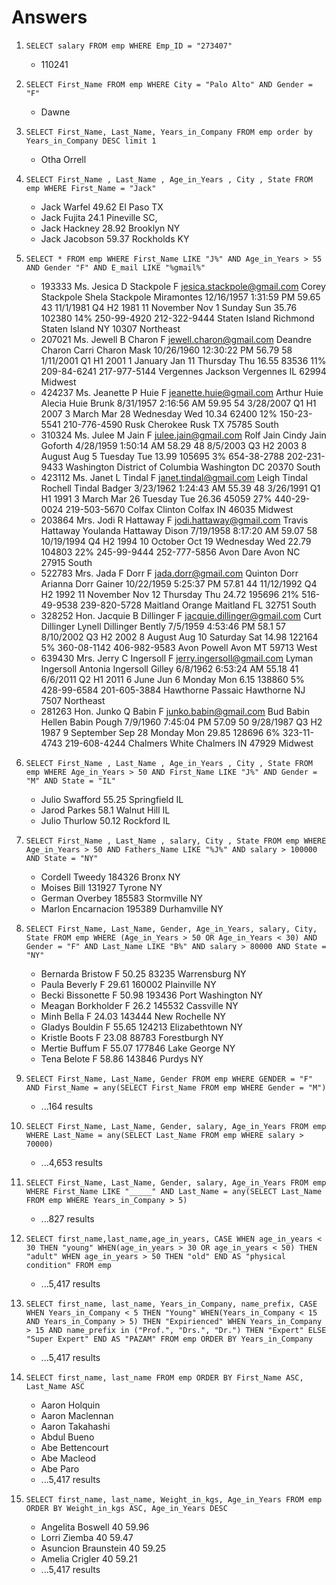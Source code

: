 # Answers

1. `SELECT salary FROM emp WHERE Emp_ID = "273407"`

   - 110241

2. `SELECT First_Name FROM emp WHERE City = "Palo Alto" AND Gender = "F"`

   - Dawne

3. `SELECT First_Name, Last_Name, Years_in_Company FROM emp order by Years_in_Company DESC limit 1`

   - Otha Orrell

4. `SELECT First_Name , Last_Name , Age_in_Years , City , State FROM emp WHERE First_Name = "Jack"`

   - Jack Warfel 49.62 El Paso TX
   - Jack Fujita 24.1 Pineville SC,
   - Jack Hackney 28.92 Brooklyn NY
   - Jack Jacobson 59.37 Rockholds KY

5. `SELECT * FROM emp WHERE First_Name LIKE "J%" AND Age_in_Years > 55 AND Gender "F" AND E_mail LIKE "%gmail%"`

   - 193333 Ms. Jesica D Stackpole F jesica.stackpole@gmail.com Corey Stackpole Shela Stackpole Miramontes 12/16/1957 1:31:59 PM 59.65 43 11/1/1981 Q4 H2 1981 11 November Nov 1 Sunday Sun 35.76 102380 14% 250-99-4920 212-322-9444 Staten Island Richmond Staten Island NY 10307 Northeast
   - 207021 Ms. Jewell B Charon F jewell.charon@gmail.com Deandre Charon Carri Charon Mask 10/26/1960 12:30:22 PM 56.79 58 1/11/2001 Q1 H1 2001 1 January Jan 11 Thursday Thu 16.55 83536 11% 209-84-6241 217-977-5144 Vergennes Jackson Vergennes IL 62994 Midwest
   - 424237 Ms. Jeanette P Huie F jeanette.huie@gmail.com Arthur Huie Alecia Huie Brunk 8/31/1957 2:16:56 AM 59.95 54 3/28/2007 Q1 H1 2007 3 March Mar 28 Wednesday Wed 10.34 62400 12% 150-23-5541 210-776-4590 Rusk Cherokee Rusk TX 75785 South
   - 310324 Ms. Julee M Jain F julee.jain@gmail.com Rolf Jain Cindy Jain Goforth 4/28/1959 1:50:14 AM 58.29 48 8/5/2003 Q3 H2 2003 8 August Aug 5 Tuesday Tue 13.99 105695 3% 654-38-2788 202-231-9433 Washington District of Columbia Washington DC 20370 South
   - 423112 Ms. Janet L Tindal F janet.tindal@gmail.com Leigh Tindal Rochell Tindal Badger 3/23/1962 1:24:43 AM 55.39 48 3/26/1991 Q1 H1 1991 3 March Mar 26 Tuesday Tue 26.36 45059 27% 440-29-0024 219-503-5670 Colfax Clinton Colfax IN 46035 Midwest
   - 203864 Mrs. Jodi R Hattaway F jodi.hattaway@gmail.com Travis Hattaway Youlanda Hattaway Dison 7/19/1958 8:17:20 AM 59.07 58 10/19/1994 Q4 H2 1994 10 October Oct 19 Wednesday Wed 22.79 104803 22% 245-99-9444 252-777-5856 Avon Dare Avon NC 27915 South
   - 522783 Mrs. Jada F Dorr F jada.dorr@gmail.com Quinton Dorr Arianna Dorr Gainer 10/22/1959 5:25:37 PM 57.81 44 11/12/1992 Q4 H2 1992 11 November Nov 12 Thursday Thu 24.72 195696 21% 516-49-9538 239-820-5728 Maitland Orange Maitland FL 32751 South
   - 328252 Hon. Jacquie B Dillinger F jacquie.dillinger@gmail.com Curt Dillinger Lynell Dillinger Bently 7/5/1959 4:53:46 PM 58.1 57 8/10/2002 Q3 H2 2002 8 August Aug 10 Saturday Sat 14.98 122164 5% 360-08-1142 406-982-9583 Avon Powell Avon MT 59713 West
   - 639430 Mrs. Jerry C Ingersoll F jerry.ingersoll@gmail.com Lyman Ingersoll Antonia Ingersoll Gilley 6/8/1962 6:53:24 AM 55.18 41 6/6/2011 Q2 H1 2011 6 June Jun 6 Monday Mon 6.15 138860 5% 428-99-6584 201-605-3884 Hawthorne Passaic Hawthorne NJ 7507 Northeast
   - 281263 Hon. Junko Q Babin F junko.babin@gmail.com Bud Babin Hellen Babin Pough 7/9/1960 7:45:04 PM 57.09 50 9/28/1987 Q3 H2 1987 9 September Sep 28 Monday Mon 29.85 128696 6% 323-11-4743 219-608-4244 Chalmers White Chalmers IN 47929 Midwest

6. `SELECT First_Name , Last_Name , Age_in_Years , City , State FROM emp WHERE Age_in_Years > 50 AND First_Name LIKE "J%" AND Gender = "M" AND State = "IL"`

   - Julio Swafford 55.25 Springfield IL
   - Jarod Parkes 58.1 Walnut Hill IL
   - Julio Thurlow 50.12 Rockford IL

7. `SELECT First_Name , Last_Name , salary, City , State FROM emp WHERE Age_in_Years > 50 AND Fathers_Name LIKE "%J%" AND salary > 100000 AND State = "NY"`

   - Cordell Tweedy 184326 Bronx NY
   - Moises Bill 131927 Tyrone NY
   - German Overbey 185583 Stormville NY
   - Marlon Encarnacion 195389 Durhamville NY

8. `SELECT First_Name, Last_Name, Gender, Age_in_Years, salary, City, State FROM emp WHERE (Age_in_Years > 50 OR Age_in_Years < 30) AND Gender = "F" AND Last_Name LIKE "B%" AND salary > 80000 AND State = "NY"`

   - Bernarda Bristow F 50.25 83235 Warrensburg NY
   - Paula Beverly F 29.61 160002 Plainville NY
   - Becki Bissonette F 50.98 193436 Port Washington NY
   - Meagan Borkholder F 26.2 145532 Cassville NY
   - Minh Bella F 24.03 143444 New Rochelle NY
   - Gladys Bouldin F 55.65 124213 Elizabethtown NY
   - Kristle Boots F 23.08 88783 Forestburgh NY
   - Mertie Buffum F 55.07 177846 Lake George NY
   - Tena Belote F 58.86 143846 Purdys NY

9. `SELECT First_Name, Last_Name, Gender FROM emp WHERE GENDER = "F" AND First_Name = any(SELECT First_Name FROM emp WHERE Gender = "M")`

   - ...164 results

10. `SELECT First_Name, Last_Name, Gender, salary, Age_in_Years FROM emp WHERE Last_Name = any(SELECT Last_Name FROM emp WHERE salary > 70000)`

    - ...4,653 results

11. `SELECT First_Name, Last_Name, Gender, salary, Age_in_Years FROM emp WHERE First_Name LIKE "_____" AND Last_Name = any(SELECT Last_Name FROM emp WHERE Years_in_Company > 5)`

    - ...827 results

12. `SELECT first_name,last_name,age_in_years, CASE WHEN age_in_years < 30 THEN "young" WHEN(age_in_years > 30 OR age_in_years < 50) THEN "adult" WHEN age_in_years > 50 THEN "old" END AS "physical condition" FROM emp`

    - ...5,417 results

13. `SELECT first_name, last_name, Years_in_Company, name_prefix, CASE WHEN Years_in_Company < 5 THEN "Young" WHEN(Years_in_Company < 15 AND Years_in_Company > 5) THEN "Expirienced" WHEN Years_in_Company > 15 AND name_prefix in ("Prof.", "Drs.", "Dr.") THEN "Expert" ELSE "Super Expert" END AS "PAZAM" FROM emp ORDER BY Years_in_Company`

    - ...5,417 results

14. `SELECT first_name, last_name FROM emp ORDER BY First_Name ASC, Last_Name ASC`

    - Aaron Holquin
    - Aaron Maclennan
    - Aaron Takahashi
    - Abdul Bueno
    - Abe Bettencourt
    - Abe Macleod
    - Abe Paro
    - ...5,417 results

15. `SELECT first_name, last_name, Weight_in_kgs, Age_in_Years FROM emp ORDER BY Weight_in_kgs ASC, Age_in_Years DESC`

    - Angelita Boswell 40 59.96
    - Lorri Ziemba 40 59.47
    - Asuncion Braunstein 40 59.25
    - Amelia Crigler 40 59.21
    - ...5,417 results
